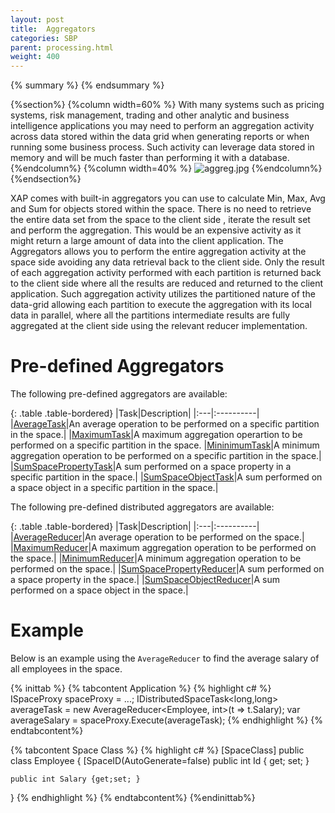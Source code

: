 ```yaml
---
layout: post
title:  Aggregators
categories: SBP
parent: processing.html
weight: 400
---
```


{% summary  %}  {% endsummary %}

{%section%}
{%column width=60% %}
With many systems such as pricing systems, risk management, trading and other analytic and business intelligence applications you may need to perform an aggregation activity across data stored within the data grid when generating reports or when running some business process. Such activity can leverage data stored in memory and will be much faster than performing it with a database.
{%endcolumn%}
{%column width=40% %}
![aggreg.jpg](/attachment_files/aggreg.jpg)
{%endcolumn%}
{%endsection%}

XAP comes with built-in aggregators you can use to calculate Min, Max, Avg and Sum for objects stored within the space. There is no need to retrieve the entire data set from the space to the client side , iterate the result set and perform the aggregation. This would be an expensive activity as it might return a large amount of data into the client application. The Aggregators allows you to perform the entire aggregation activity at the space side avoiding any data retrieval back to the client side. Only the result of each aggregation activity performed with each partition is returned back to the client side where all the results are reduced and returned to the client application. Such aggregation activity utilizes the partitioned nature of the data-grid allowing each partition to execute the aggregation with its local data in parallel, where all the partitions intermediate results are fully aggregated at the client side using the relevant reducer implementation.

# Pre-defined Aggregators

The following pre-defined aggregators are available:

{: .table .table-bordered}
|Task|Description|
|:---|:----------|
|[AverageTask](https://github.com/GigaSpaces-ProfessionalServices/dotnet-aggregators/blob/master/src/GigaSpaces.Core.Executors/Tasks/AverageTask.cs)|An average operation to be performed on a specific partition in the space.|
|[MaximumTask](https://github.com/GigaSpaces-ProfessionalServices/dotnet-aggregators/blob/master/src/GigaSpaces.Core.Executors/Tasks/MaximumTask.cs)|A maximum aggregation operartion to be performed on a specific partition in the space.
|[MininimumTask](https://github.com/GigaSpaces-ProfessionalServices/dotnet-aggregators/blob/master/src/GigaSpaces.Core.Executors/Tasks/MinimumTask.cs)|A minimum aggregation operation to be performed on a specific partition in the space.|
|[SumSpacePropertyTask](https://github.com/GigaSpaces-ProfessionalServices/dotnet-aggregators/blob/master/src/GigaSpaces.Core.Executors/Tasks/SumSpacePropertyTask.cs)|A sum performed on a space property in a specific partition in the space.|
|[SumSpaceObjectTask](https://github.com/GigaSpaces-ProfessionalServices/dotnet-aggregators/blob/master/src/GigaSpaces.Core.Executors/Tasks/SumSpaceObjectTask.cs)|A sum performed on a space object in a specific partition in the space.|

The following pre-defined distributed aggregators are available:

{: .table .table-bordered}
|Task|Description|
|:---|:----------|
|[AverageReducer](https://github.com/GigaSpaces-ProfessionalServices/dotnet-aggregators/blob/master/src/GigaSpaces.Core.Executors/Reducers/AverageReducer.cs)|An average operation to be performed on the space.|
|[MaximumReducer](https://github.com/GigaSpaces-ProfessionalServices/dotnet-aggregators/blob/master/src/GigaSpaces.Core.Executors/Reducers/MaximumReducer.cs)|A maximum aggregation operation to be performed on the space.|
|[MinimumReducer](https://github.com/GigaSpaces-ProfessionalServices/dotnet-aggregators/blob/master/src/GigaSpaces.Core.Executors/Reducers/MinimumReducer.cs)|A minimum aggregation operation to be performed on the space.|
|[SumSpacePropertyReducer](https://github.com/GigaSpaces-ProfessionalServices/dotnet-aggregators/blob/master/src/GigaSpaces.Core.Executors/Reducers/SumSpacePropertyReducer.cs)|A sum performed on a space property in the space.|
|[SumSpaceObjectReducer](https://github.com/GigaSpaces-ProfessionalServices/dotnet-aggregators/blob/master/src/GigaSpaces.Core.Executors/Reducers/SumSpaceObjectReducer.cs)|A sum performed on a space object in the space.|

# Example

Below is an example using the `AverageReducer` to find the average salary of all employees in the space. 

{% inittab %}
{% tabcontent Application %}
{% highlight c# %}
ISpaceProxy spaceProxy = ...;
IDistributedSpaceTask<long,long> averageTask = new AverageReducer<Employee, int>(t => t.Salary);
var averageSalary = spaceProxy.Execute(averageTask);
{% endhighlight %}
{% endtabcontent%}

{% tabcontent Space Class %}
{% highlight c# %}
[SpaceClass]
public class Employee {
	[SpaceID(AutoGenerate=false)
	public int Id { get; set; }
	
	public int Salary {get;set; }
}
{% endhighlight %}
{% endtabcontent%}
{%endinittab%}

